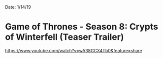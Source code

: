 Date: 1/14/19

# Game of Thrones - Season 8: Crypts of Winterfell (Teaser Trailer)

https://www.youtube.com/watch?v=wA38GCX4Tb0&feature=share